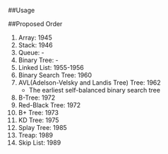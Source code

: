 ##Usage

##Proposed Order
1. Array: 1945
2. Stack: 1946
3. Queue: -
4. Binary Tree: -
5. Linked List: 1955-1956
6. Binary Search Tree: 1960
7. AVL(Adelson-Velsky and Landis Tree) Tree: 1962  
   - The earliest self-balanced binary search tree
8. B-Tree: 1972
9. Red-Black Tree: 1972
10. B+ Tree: 1973
11. KD Tree: 1975
12. Splay Tree: 1985
13. Treap: 1989
14. Skip List: 1989
